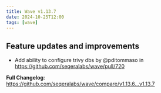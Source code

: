 ```yaml
---
title: Wave v1.13.7
date: 2024-10-25T12:00
tags: [wave]
---
```


## Feature updates and improvements

* Add ability to configure trivy dbs by @pditommaso in https://github.com/seqeralabs/wave/pull/720

**Full Changelog**: https://github.com/seqeralabs/wave/compare/v1.13.6...v1.13.7